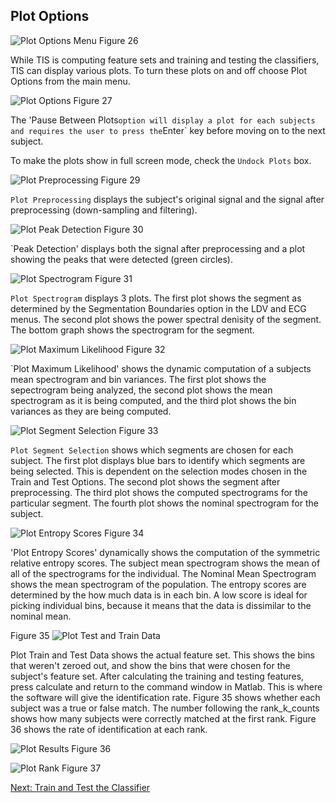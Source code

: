 ## Plot Options

![Plot Options Menu](images/fig26_menu_plot_options.png) Figure 26

While TIS is computing feature sets and training and testing the classifiers, TIS can display various plots.  To turn these plots on and off choose Plot Options from the main menu.  

![Plot Options](images/fig27_plot_options.png) Figure 27

The 'Pause Between Plots` option will display a plot for each subjects and requires the user to press the `Enter` key before moving on to the next subject. 

To make the plots show in full screen mode, check the `Undock Plots` box. 

![Plot Preprocessing](images/fig29_plot_preprocessing.png) Figure 29

`Plot Preprocessing` displays the subject's original signal and the signal after preprocessing (down-sampling and filtering).

![Plot Peak Detection](images/fig30_plot_peak_detection.png)
Figure 30

`Peak Detection' displays both the signal after preprocessing and a plot showing the peaks that were detected (green circles). 

![Plot Spectrogram](images/fig31_plot_spectrogram.png)
Figure 31

`Plot Spectrogram` displays 3 plots. The first plot shows the segment as determined by the Segmentation Boundaries option in the LDV and ECG menus. The second plot shows the power spectral denisity of the segment. The bottom graph shows the spectrogram for the segment. 

![Plot Maximum Likelihood](images/fig32_plot_max_likelihood.png)
Figure 32

`Plot Maximum Likelihood' shows the dynamic computation of a subjects mean spectrogram and bin variances.  The first plot shows the sepectrogram being analyzed, the second plot shows the mean spectrogram as it is being computed, and the third plot shows the bin variances as they are being computed. 


![Plot Segment Selection](images/fig33_plot_segmentation_selection.png)
Figure 33

`Plot Segment Selection` shows which segments are chosen for each subject.  The first plot displays blue bars to identify which segments are being selected. This is dependent on the selection modes chosen in the Train and Test Options. The second plot shows the segment after preprocessing. The third plot shows the computed spectrograms for the particular segment. The fourth plot shows the nominal spectrogram for the subject. 


![Plot Entropy Scores](images/fig34_plot_entropy_scores.png)
Figure 34

'Plot Entropy Scores' dynamically shows the computation of the symmetric relative entropy scores. The subject mean spectrogram shows the mean of all of the spectrograms for the individual. The Nominal Mean Spectrogram shows the mean spectrogram of the population. The entropy scores are determined by the how much data is in each bin. A low score is ideal for picking individual bins, because it means that the data is dissimilar to the nominal mean. 

Figure 35
![Plot Test and Train Data](images/fig35_plot_train_test_data.png)

Plot Train and Test Data shows the actual feature set. This shows the bins that weren't zeroed out, and show the bins that were chosen for the subject's feature set.
After calculating the training and testing features, press calculate and return to the command window in Matlab. This is where the software will give the identification rate. Figure 35 shows whether each subject was a true or false match. The number following the rank_k_counts shows how many subjects were correctly matched at the first rank. Figure 36 shows the rate of identification at each rank.

![Plot Results](images/fig36_plot_results.png)
Figure 36

![Plot Rank](images/fig37_plot_rank.png)
Figure 37

[Next: Train and Test the Classifier](Train-Test.md)
